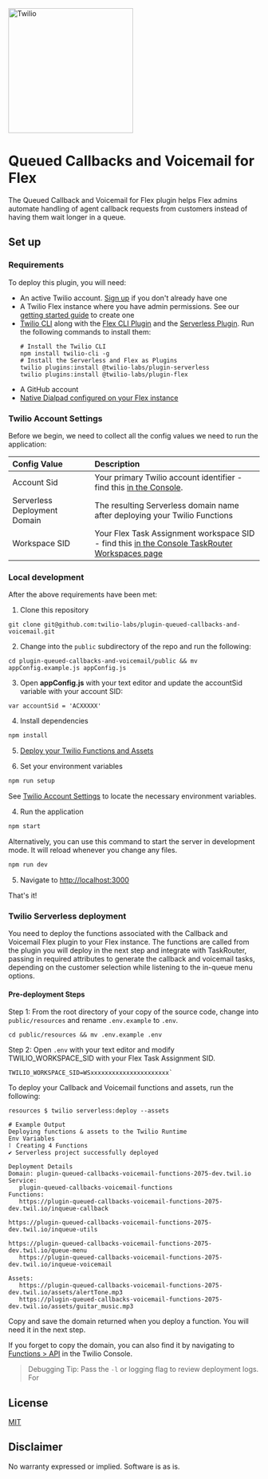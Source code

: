 <a  href="https://www.twilio.com">
<img  src="https://static0.twilio.com/marketing/bundles/marketing/img/logos/wordmark-red.svg"  alt="Twilio"  width="250"  />
</a>
 
# Queued Callbacks and Voicemail for Flex

The Queued Callback and Voicemail for Flex plugin helps Flex admins automate handling of agent callback requests from customers instead of having them wait longer in a queue.

## Set up

### Requirements

To deploy this plugin, you will need:
- An active Twilio account. [Sign up](https://www.twilio.com/try-twilio) if you don't already have one
- A Twilio Flex instance where you have admin permissions. See our [getting started guide](https://www.twilio.com/docs/flex/quickstart/flex-basics#sign-up-for-or-sign-in-to-twilio-and-create-a-new-flex-project) to create one 
- [Twilio CLI](https://www.twilio.com/docs/twilio-cli/quickstart#install-twilio-cli) along with the [Flex CLI Plugin](https://www.twilio.com/docs/twilio-cli/plugins#available-plugins) and the [Serverless Plugin](https://www.twilio.com/docs/twilio-cli/plugins#available-plugins). Run the following commands to install them:
   ```
   # Install the Twilio CLI
   npm install twilio-cli -g
   # Install the Serverless and Flex as Plugins
   twilio plugins:install @twilio-labs/plugin-serverless
   twilio plugins:install @twilio-labs/plugin-flex
- A GitHub account
- [Native Dialpad configured on your Flex instance](https://www.twilio.com/docs/flex/dialpad/enable)

### Twilio Account Settings

Before we begin, we need to collect
all the config values we need to run the application:

| Config&nbsp;Value | Description                                                                                                                                                  |
| :---------------- | :----------------------------------------------------------------------------------------------------------------------------------------------------------- |
| Account&nbsp;Sid  | Your primary Twilio account identifier - find this [in the Console](https://www.twilio.com/console).                                                         |
| Serverless Deployment Domain | The resulting Serverless domain name after deploying your Twilio Functions |
| Workspace SID | Your Flex Task Assignment workspace SID - find this [in the Console TaskRouter Workspaces page](https://www.twilio.com/console/taskrouter/workspaces)

### Local development

After the above requirements have been met:

1. Clone this repository

```
git clone git@github.com:twilio-labs/plugin-queued-callbacks-and-voicemail.git
```

2. Change into the `public` subdirectory of the repo and run the following:

```
cd plugin-queued-callbacks-and-voicemail/public && mv appConfig.example.js appConfig.js
```

3. Open **appConfig.js** with your text editor and update the accountSid variable with your account SID:

```
var accountSid = 'ACXXXXX'
```

4. Install dependencies

```bash
npm install
```

5. [Deploy your Twilio Functions and Assets](#twilio-serverless-deployment) 

6. Set your environment variables

```bash
npm run setup
```

See [Twilio Account Settings](#twilio-account-settings) to locate the necessary environment variables.

4. Run the application

```bash
npm start
```

Alternatively, you can use this command to start the server in development mode. It will reload whenever you change any files.

```bash
npm run dev
```

5. Navigate to [http://localhost:3000](http://localhost:3000)

That's it!

### Twilio Serverless deployment

You need to deploy the functions associated with the Callback and Voicemail Flex plugin to your Flex instance. The functions are called from the plugin you will deploy in the next step and integrate with TaskRouter, passing in required attributes to generate the callback and voicemail tasks, depending on the customer selection while listening to the in-queue menu options.

#### Pre-deployment Steps

Step 1: From the root directory of your copy of the source code, change into `public/resources` and rename `.env.example` to `.env`.

```
cd public/resources && mv .env.example .env
```

Step 2: Open `.env` with your text editor and modify TWILIO_WORKSPACE_SID with your Flex Task Assignment SID.

```
TWILIO_WORKSPACE_SID=WSxxxxxxxxxxxxxxxxxxxxxx`
```

To deploy your Callback and Voicemail functions and assets, run the following:

```
resources $ twilio serverless:deploy --assets

# Example Output
Deploying functions & assets to the Twilio Runtime
Env Variables
⠇ Creating 4 Functions
✔ Serverless project successfully deployed

Deployment Details
Domain: plugin-queued-callbacks-voicemail-functions-2075-dev.twil.io
Service:
   plugin-queued-callbacks-voicemail-functions 
Functions:
   https://plugin-queued-callbacks-voicemail-functions-2075-dev.twil.io/inqueue-callback

https://plugin-queued-callbacks-voicemail-functions-2075-dev.twil.io/inqueue-utils  

https://plugin-queued-callbacks-voicemail-functions-2075-dev.twil.io/queue-menu
   https://plugin-queued-callbacks-voicemail-functions-2075-dev.twil.io/inqueue-voicemail

Assets:
   https://plugin-queued-callbacks-voicemail-functions-2075-dev.twil.io/assets/alertTone.mp3
   https://plugin-queued-callbacks-voicemail-functions-2075-dev.twil.io/assets/guitar_music.mp3
```

Copy and save the domain returned when you deploy a function. You will need it in the next step. 

If you forget to copy the domain, you can also find it by navigating to [Functions > API](https://www.twilio.com/console/functions/api) in the Twilio Console.

> Debugging Tip: Pass the `-l` or logging flag to review deployment logs. For 

## License

[MIT](http://www.opensource.org/licenses/mit-license.html)

## Disclaimer

No warranty expressed or implied. Software is as is.

[twilio]: https://www.twilio.com
